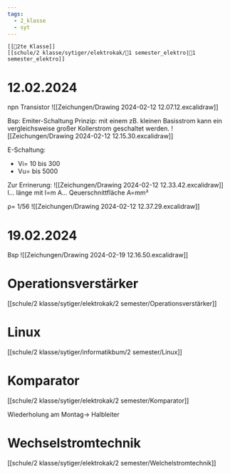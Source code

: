 ```yaml
---
tags:
  - 2_klasse
  - syt
---
```

	[[🥲2te Klasse]]
	[[schule/2 klasse/sytiger/elektrokak/🐅1 semester_elektro|🐅1 semester_elektro]]

# 12.02.2024

npn Transistor
![[Zeichungen/Drawing 2024-02-12 12.07.12.excalidraw]]

Bsp: Emiter-Schaltung
Prinzip: mit einem zB. kleinen Basisstrom kann ein vergleichsweise großer Kollerstrom geschaltet werden.
![[Zeichungen/Drawing 2024-02-12 12.15.30.excalidraw]]

E-Schaltung: 
- Vi= 10 bis 300
- Vu= bis 5000

Zur Errinerung: ![[Zeichungen/Drawing 2024-02-12 12.33.42.excalidraw]]
l... länge mit l=m
A... Qeuerschnittfläche A=mm²

ρ= 1/56
![[Zeichungen/Drawing 2024-02-12 12.37.29.excalidraw]]


# 19.02.2024

Bsp
![[Zeichungen/Drawing 2024-02-19 12.16.50.excalidraw]]

# Operationsverstärker

[[schule/2 klasse/sytiger/elektrokak/2 semester/Operationsverstärker]]

# Linux
[[schule/2 klasse/sytiger/informatikbum/2 semester/Linux]]

# Komparator
[[schule/2 klasse/sytiger/elektrokak/2 semester/Komparator]]


Wiederholung am Montag→ Halbleiter

# Wechselstromtechnik
[[schule/2 klasse/sytiger/elektrokak/2 semester/Welchelstromtechnik]]





